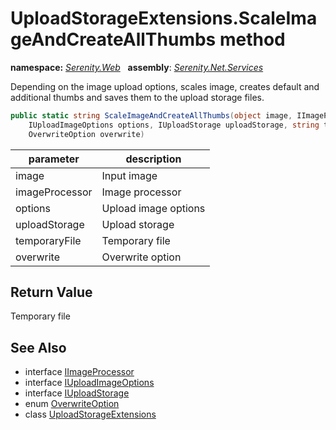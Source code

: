 # UploadStorageExtensions.ScaleImageAndCreateAllThumbs method
**namespace:** *[Serenity.Web](../../README.md#serenity.web-namespace)*   **assembly**: *[Serenity.Net.Services](../../README.md)*

Depending on the image upload options, scales image, creates default and additional thumbs and saves them to the upload storage files.

```csharp
public static string ScaleImageAndCreateAllThumbs(object image, IImageProcessor imageProcessor, 
    IUploadImageOptions options, IUploadStorage uploadStorage, string temporaryFile, 
    OverwriteOption overwrite)
```

| parameter | description |
| --- | --- |
| image | Input image |
| imageProcessor | Image processor |
| options | Upload image options |
| uploadStorage | Upload storage |
| temporaryFile | Temporary file |
| overwrite | Overwrite option |

## Return Value

Temporary file

## See Also

* interface [IImageProcessor](../IImageProcessor.md)
* interface [IUploadImageOptions](../Serenity.Net.Core/../../Serenity.ComponentModel/IUploadImageOptions.md)
* interface [IUploadStorage](../IUploadStorage.md)
* enum [OverwriteOption](../OverwriteOption.md)
* class [UploadStorageExtensions](../UploadStorageExtensions.md)